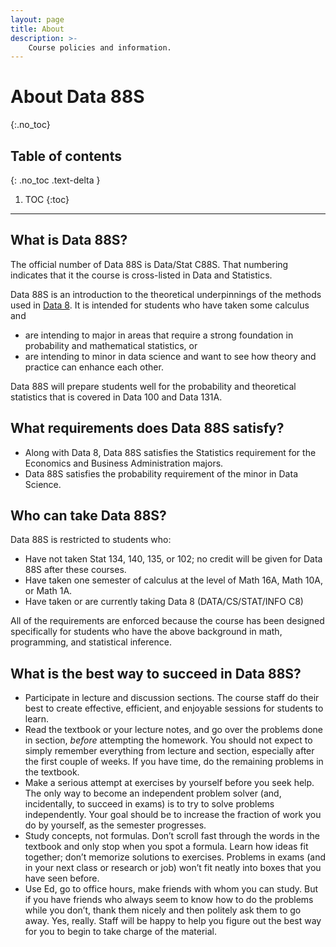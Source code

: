 ```yaml
---
layout: page
title: About
description: >-
    Course policies and information.
---
```


# About Data 88S
{:.no_toc}

## Table of contents
{: .no_toc .text-delta }

1. TOC
{:toc}

---

## What is Data 88S? ##
The official number of Data 88S is Data/Stat C88S. That numbering indicates that it the course is cross-listed in Data and Statistics.

Data 88S is an introduction to the theoretical underpinnings of the methods used in [Data 8](https://www.inferentialthinking.com/chapters/intro.html). It is intended for students who have taken some calculus and 

- are intending to major in areas that require a strong foundation in probability and mathematical statistics, or 
- are intending to minor in data science and want to see how theory and practice can enhance each other.

Data 88S will prepare students well for the probability and theoretical statistics that is covered in Data 100 and Data 131A.

## What requirements does Data 88S satisfy? ##

- Along with Data 8, Data 88S satisfies the Statistics requirement for the Economics and Business Administration majors.
- Data 88S satisfies the probability requirement of the minor in Data Science.

## Who can take Data 88S? ##
Data 88S is restricted to students who:

- Have not taken Stat 134, 140, 135, or 102; no credit will be given for Data 88S after these courses.
- Have taken one semester of calculus at the level of Math 16A, Math 10A, or Math 1A.
- Have taken or are currently taking Data 8 (DATA/CS/STAT/INFO C8)

All of the requirements are enforced because the course has been designed specifically for students who have the above background in math, programming, and statistical inference. 

## What is the best way to succeed in Data 88S? ##

- Participate in lecture and discussion sections. The course staff do their best to create effective, efficient, and enjoyable sessions for students to learn.
- Read the textbook or your lecture notes, and go over the problems done in section, _before_ attempting the homework. You should not expect to simply remember everything from lecture and section, especially after the first couple of weeks. If you have time, do the remaining problems in the textbook.
- Make a serious attempt at exercises by yourself before you seek help. The only way to become an independent problem solver (and, incidentally, to succeed in exams) is to try to solve problems independently. Your goal should be to increase the fraction of work you do by yourself, as the semester progresses.
- Study concepts, not formulas. Don’t scroll fast through the words in the textbook and only stop when you spot a formula. Learn how ideas fit together; don’t memorize solutions to exercises. Problems in exams (and in your next class or research or job) won’t fit neatly into boxes that you have seen before.
- Use Ed, go to office hours, make friends with whom you can study. But if you have friends who always seem to know how to do the problems while you don’t, thank them nicely and then politely ask them to go away. Yes, really. Staff will be happy to help you figure out the best way for you to begin to take charge of the material.